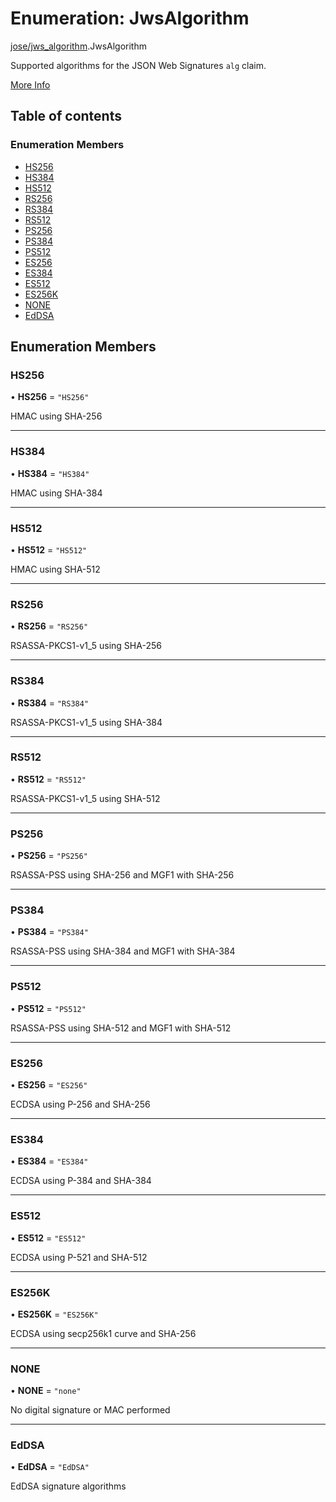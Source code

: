 # Enumeration: JwsAlgorithm

[jose/jws\_algorithm](../modules/jose_jws_algorithm.md).JwsAlgorithm

Supported algorithms for the JSON Web Signatures `alg` claim.

[More Info](https://www.iana.org/assignments/jose/jose.xhtml#web-signature-encryption-algorithms)

## Table of contents

### Enumeration Members

- [HS256](jose_jws_algorithm.JwsAlgorithm.md#hs256)
- [HS384](jose_jws_algorithm.JwsAlgorithm.md#hs384)
- [HS512](jose_jws_algorithm.JwsAlgorithm.md#hs512)
- [RS256](jose_jws_algorithm.JwsAlgorithm.md#rs256)
- [RS384](jose_jws_algorithm.JwsAlgorithm.md#rs384)
- [RS512](jose_jws_algorithm.JwsAlgorithm.md#rs512)
- [PS256](jose_jws_algorithm.JwsAlgorithm.md#ps256)
- [PS384](jose_jws_algorithm.JwsAlgorithm.md#ps384)
- [PS512](jose_jws_algorithm.JwsAlgorithm.md#ps512)
- [ES256](jose_jws_algorithm.JwsAlgorithm.md#es256)
- [ES384](jose_jws_algorithm.JwsAlgorithm.md#es384)
- [ES512](jose_jws_algorithm.JwsAlgorithm.md#es512)
- [ES256K](jose_jws_algorithm.JwsAlgorithm.md#es256k)
- [NONE](jose_jws_algorithm.JwsAlgorithm.md#none)
- [EdDSA](jose_jws_algorithm.JwsAlgorithm.md#eddsa)

## Enumeration Members

### HS256

• **HS256** = ``"HS256"``

HMAC using SHA-256

___

### HS384

• **HS384** = ``"HS384"``

HMAC using SHA-384

___

### HS512

• **HS512** = ``"HS512"``

HMAC using SHA-512

___

### RS256

• **RS256** = ``"RS256"``

RSASSA-PKCS1-v1_5 using SHA-256

___

### RS384

• **RS384** = ``"RS384"``

RSASSA-PKCS1-v1_5 using SHA-384

___

### RS512

• **RS512** = ``"RS512"``

RSASSA-PKCS1-v1_5 using SHA-512

___

### PS256

• **PS256** = ``"PS256"``

RSASSA-PSS using SHA-256 and MGF1 with SHA-256

___

### PS384

• **PS384** = ``"PS384"``

RSASSA-PSS using SHA-384 and MGF1 with SHA-384

___

### PS512

• **PS512** = ``"PS512"``

RSASSA-PSS using SHA-512 and MGF1 with SHA-512

___

### ES256

• **ES256** = ``"ES256"``

ECDSA using P-256 and SHA-256

___

### ES384

• **ES384** = ``"ES384"``

ECDSA using P-384 and SHA-384

___

### ES512

• **ES512** = ``"ES512"``

ECDSA using P-521 and SHA-512

___

### ES256K

• **ES256K** = ``"ES256K"``

ECDSA using secp256k1 curve and SHA-256

___

### NONE

• **NONE** = ``"none"``

No digital signature or MAC performed

___

### EdDSA

• **EdDSA** = ``"EdDSA"``

EdDSA signature algorithms
